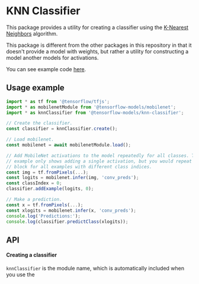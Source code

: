 # KNN Classifier

This package provides a utility for creating a classifier using the
[K-Nearest Neighbors](https://en.wikipedia.org/wiki/K-nearest_neighbors_algorithm)
algorithm.

This package is different from the other packages in this repository in that it
doesn't provide a model with weights, but rather a utility for constructing a
model another models for activations.

You can see example code [here](https://github.com/tensorflow/tfjs-models/tree/master/knn-classifier/demo).

## Usage example

```js
import * as tf from '@tensorflow/tfjs';
import * as mobilenetModule from '@tensorflow-models/mobilenet';
import * as knnClassifier from '@tensorflow-models/knn-classifier';

// Create the classifier.
const classifier = knnClassifier.create();

// Load mobilenet.
const mobilenet = await mobilenetModule.load();

// Add MobileNet activations to the model repeatedly for all classes. This
// example only shows adding a single activation, but you would repeat this code
// block for all examples with different class indices.
const img = tf.fromPixels(...);
const logits = mobilenet.infer(img, 'conv_preds');
const classIndex = 0;
classifier.addExample(logits, 0);

// Make a prediction.
const x = tf.fromPixels(...);
const xlogits = mobilenet.infer(x, 'conv_preds');
console.log('Predictions:');
console.log(classifier.predictClass(xlogits));
```

## API

#### Creating a classifier
`knnClassifier` is the module name, which is automatically included when you use
the <script src> method.

```ts
classifier = knnClassifier.create()
```

Returns a `KNNImageClassifier`.

#### Adding examples

```ts
classifier.addExample(
  example: tf.Tensor,
  classIndex: number
): void;
```

Args:
- **example:** An example to add to the dataset, usually an activation from
  another model.
- **classIndex:** The class index of the example.

#### Making a prediction

```ts
classifier.predictClass(
  example: tf.Tensor,
  k = 3
): Promise<{classIndex: number, confidences: {[classId: number]: number}}>;
```

Args:
- **example:** An example to make a prediction on, usually an activation from
  another model.
- **k:** The K value to use in K-nearest neighbors. Determines how many examples
  from the dataset to truncate nearest values by before voting on the best
  class. Defaults to 3. If examples < k, k = examples.

Returns an object with a top classIndex, and confidences mapping the class index
to the confidence.

#### Misc

##### Clear all examples for a class.

```ts
classifier.clearClass(classIndex: number)
```

Args:
- **classIndex:** The class to clear all examples for.

##### Clear all examples from all classes

```ts
classifier.clearAllClasses()
```

##### Get the example count for each class

```ts
classifier.getClassExampleCount(): {[classId: number]: number}
```

Returns an object that maps classId to example count for that class.

##### Get the full dataset, useful for saving state.

```ts
classifier.getClassDatasetMatrices(): {[classId: number]: Tensor2D}
```

##### Set the full dataset, useful for restoring state.

```ts
classifier.setClassDatasetMatrices(dataset: {[classId: number]: Tensor2D})
```

Args:
- **dataset:** The class dataset matrices map. Can be retrieved from
  getClassDatsetMatrices. Useful for restoring state.

##### Get the total number of classes

```ts
classifier.getNumClasses(): number
```

##### Dispose the classifier and all internal state

Clears up WebGL memory.

```ts
classifier.dispose()
```
